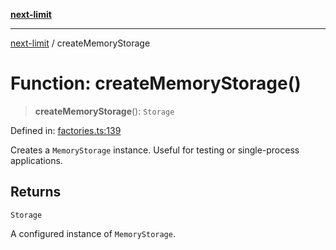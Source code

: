 [**next-limit**](../README.md)

***

[next-limit](../README.md) / createMemoryStorage

# Function: createMemoryStorage()

> **createMemoryStorage**(): `Storage`

Defined in: [factories.ts:139](https://github.com/saoudi-h/next-limit/blob/e55bcaec4bc22b5051fbf08bd667233196a14fd8/src/factories.ts#L139)

Creates a `MemoryStorage` instance.
Useful for testing or single-process applications.

## Returns

`Storage`

A configured instance of `MemoryStorage`.
